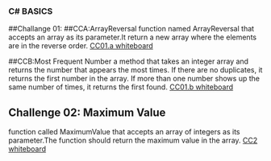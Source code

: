 ### C# BASICS
##Challange 01:
##CCA:ArrayReversal
function named ArrayReversal that accepts an array as its parameter.It return a new array where the elements are in the reverse order.
[CC01.a whiteboard](https://github.com/ReemLSHHSM/challenges-and-data-structures/blob/whiteboard-challenges/C%23BASICS/ArrayReversal/CCA.PNG?raw=true "Visit CC01.a")

##CCB:Most Frequent Number
a method that takes an integer array and returns the number that appears the most times. If there are no duplicates, it returns the first number in the array. If more than one number shows up the same number of times, it returns the first found.
[CC01.b whiteboard](https://github.com/ReemLSHHSM/challenges-and-data-structures/blob/whiteboard-challenges/C%23BASICS/FrequentNumber/CCB.PNG?raw=true "Visit CC01.b")

## Challenge 02: Maximum Value
function called MaximumValue that accepts an array of integers as its parameter.The function should return the maximum value in the array.
[CC2 whiteboard](https://github.com/ReemLSHHSM/challenges-and-data-structures/blob/master/C%23BASICS/Maximum/CC2.PNG?raw=true "Visit CC02")
